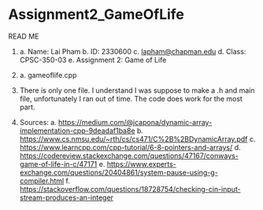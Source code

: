 # Assignment2_GameOfLife

READ ME

1)
	a. Name: Lai Pham
	b. ID: 2330600
	c. lapham@chapman.edu
	d. Class: CPSC-350-03
	e. Assignment 2: Game of Life

2)
	a.	gameoflife.cpp

3) There is only one file. I understand I was suppose to make a .h and main file, unfortunately I ran out of time. The code does work for the most part. 

4)	Sources:
  a.  https://medium.com/@jcapona/dynamic-array-implementation-cpp-9deadaf1ba8e
  b.  https://www.cs.nmsu.edu/~rth/cs/cs471/C%2B%2BDynamicArray.pdf
  c.  https://www.learncpp.com/cpp-tutorial/6-8-pointers-and-arrays/
  d.  https://codereview.stackexchange.com/questions/47167/conways-game-of-life-in-c/47171
  e.  https://www.experts-exchange.com/questions/20404861/system-pause-using-g-compiler.html
	f.	https://stackoverflow.com/questions/18728754/checking-cin-input-stream-produces-an-integer
